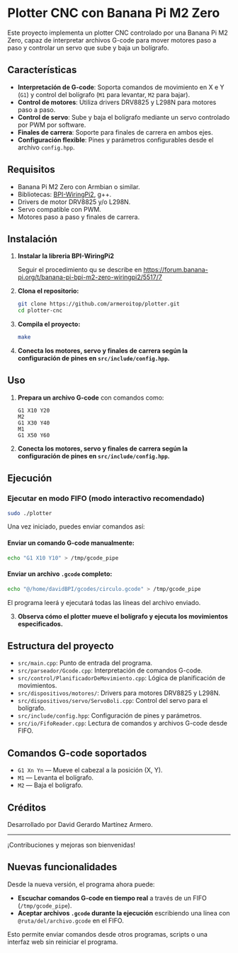 # Plotter CNC con Banana Pi M2 Zero

Este proyecto implementa un plotter CNC controlado por una Banana Pi M2 Zero, capaz de interpretar archivos G-code para mover motores paso a paso y controlar un servo que sube y baja un bolígrafo.

## Características

- **Interpretación de G-code**: Soporta comandos de movimiento en X e Y (`G1`) y control del bolígrafo (`M1` para levantar, `M2` para bajar).
- **Control de motores**: Utiliza drivers DRV8825 y L298N para motores paso a paso.
- **Control de servo**: Sube y baja el bolígrafo mediante un servo controlado por PWM por software.
- **Finales de carrera**: Soporte para finales de carrera en ambos ejes.
- **Configuración flexible**: Pines y parámetros configurables desde el archivo `config.hpp`.

## Requisitos

- Banana Pi M2 Zero con Armbian o similar.
- Bibliotecas: [BPI-WiringPi2](https://github.com/BPI-SINOVOIP/BPI-WiringPi2), g++.
- Drivers de motor DRV8825 y/o L298N.
- Servo compatible con PWM.
- Motores paso a paso y finales de carrera.

## Instalación

1. **Instalar la libreria BPI-WiringPi2**

   Seguir el procedimiento qu se describe en https://forum.banana-pi.org/t/banana-pi-bpi-m2-zero-wiringpi2/5517/7

2. **Clona el repositorio:**
   ```bash
   git clone https://github.com/armeroitop/plotter.git 
   cd plotter-cnc
   ```

3. **Compila el proyecto:**
   ```bash
   make
   ```

4. **Conecta los motores, servo y finales de carrera según la configuración de pines en `src/include/config.hpp`.**

## Uso

1. **Prepara un archivo G-code** con comandos como:
   ```
   G1 X10 Y20
   M2
   G1 X30 Y40
   M1
   G1 X50 Y60
   ```

2. **Conecta los motores, servo y finales de carrera según la configuración de pines en `src/include/config.hpp`.**

## Ejecución
### Ejecutar en modo FIFO (modo interactivo recomendado)

```bash
sudo ./plotter
```

Una vez iniciado, puedes enviar comandos así:

#### Enviar un comando G-code manualmente:

```bash
echo "G1 X10 Y10" > /tmp/gcode_pipe
```

#### Enviar un archivo `.gcode` completo:

```bash
echo "@/home/davidBPI/gcodes/circulo.gcode" > /tmp/gcode_pipe
```

El programa leerá y ejecutará todas las líneas del archivo enviado.

3. **Observa cómo el plotter mueve el bolígrafo y ejecuta los movimientos especificados.**

## Estructura del proyecto

* `src/main.cpp`: Punto de entrada del programa.
* `src/parseador/Gcode.cpp`: Interpretación de comandos G-code.
* `src/control/PlanificadorDeMovimiento.cpp`: Lógica de planificación de movimientos.
* `src/dispositivos/motores/`: Drivers para motores DRV8825 y L298N.
* `src/dispositivos/servo/ServoBoli.cpp`: Control del servo para el bolígrafo.
* `src/include/config.hpp`: Configuración de pines y parámetros.
* `src/io/FifoReader.cpp`: Lectura de comandos y archivos G-code desde FIFO.

## Comandos G-code soportados

- `G1 Xn Yn` — Mueve el cabezal a la posición (X, Y).
- `M1` — Levanta el bolígrafo.
- `M2` — Baja el bolígrafo.

## Créditos

Desarrollado por David Gerardo Martínez Armero.

---

¡Contribuciones y mejoras son bienvenidas!




## Nuevas funcionalidades

Desde la nueva versión, el programa ahora puede:

- **Escuchar comandos G-code en tiempo real** a través de un FIFO (`/tmp/gcode_pipe`).
- **Aceptar archivos `.gcode` durante la ejecución** escribiendo una línea con `@ruta/del/archivo.gcode` en el FIFO.

Esto permite enviar comandos desde otros programas, scripts o una interfaz web sin reiniciar el programa.









